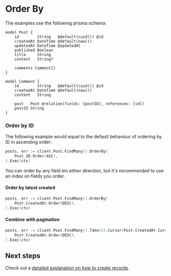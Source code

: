 # Order By

The examples use the following prisma schema:

```prisma
model Post {
    id        String   @default(cuid()) @id
    createdAt DateTime @default(now())
    updatedAt DateTime @updatedAt
    published Boolean
    title     String
    content   String?

    comments Comment[]
}

model Comment {
    id        String   @default(cuid()) @id
    createdAt DateTime @default(now())
    content   String

    post   Post @relation(fields: [postID], references: [id])
    postID String
}
```

### Order by ID

The following example would equal to the default behaviour of ordering by ID in ascending order:

```go
posts, err := client.Post.FindMany().OrderBy(
    Post.ID.Order(ASC),
).Exec(ctx)
```

You can order by any field ein either direction, but it's recommended to use an index on fields you order.

#### Order by latest created

```go
posts, err := client.Post.FindMany().OrderBy(
    Post.CreatedAt.Order(DESC),
).Exec(ctx)
```

#### Combine with pagination

```go
posts, err := client.Post.FindMany().Take(5).Cursor(Post.CreatedAt.Cursor(someDate)).OrderBy(
    Post.CreatedAt.Order(DESC),
).Exec(ctx)
```

## Next steps

Check out a [detailed explanation on how to create records](07-create.md).
